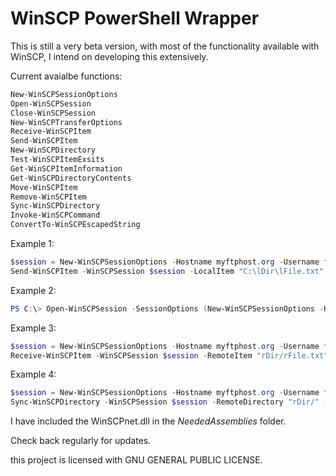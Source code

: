 # WinSCP PowerShell Wrapper

This is still a very beta version, with most of the functionality available with WinSCP, I intend on developing this extensively.  

Current avaialbe functions:
```PowerShell
New-WinSCPSessionOptions
Open-WinSCPSession
Close-WinSCPSession
New-WinSCPTransferOptions
Receive-WinSCPItem
Send-WinSCPItem
New-WinSCPDirectory
Test-WinSCPItemExsits
Get-WinSCPItemInformation
Get-WinSCPDirectoryContents
Move-WinSCPItem
Remove-WinSCPItem
Sync-WinSCPDirectory
Invoke-WinSCPCommand
ConvertTo-WinSCPEscapedString
```

Example 1:

```PowerShell
$session = New-WinSCPSessionOptions -Hostname myftphost.org -Username ftpuser -password "FtpUserPword" -SshHostKeyFingerprint "ssh-rsa 1024 xx:xx:xx:xx:xx:xx:xx:xx:xx:xx:xx:xx:xx:xx:xx:xx" | Open-WinSCPSession
Send-WinSCPItem -WinSCPSession $session -LocalItem "C:\lDir\lFile.txt" -RemoteItem "rDir/rFile.txt" -RemoveLocalItem
```

Example 2:

```PowerShell
PS C:\> Open-WinSCPSession -SessionOptions (New-WinSCPSessionOptions -Hostname myftphost.org -Username ftpuser -password "FtpUserPword" -Protocol Ftp) | Send-WinSCPItem -LocalItem "C:\lDir\lFile.txt" -RemoteItem "rDir/rFile.txt" 
```

Example 3:

```PowerShell
$session = New-WinSCPSessionOptions -Hostname myftphost.org -Username ftpuser -password "FtpUserPword" -SshHostKeyFingerprint "ssh-rsa 1024 xx:xx:xx:xx:xx:xx:xx:xx:xx:xx:xx:xx:xx:xx:xx:xx" | Open-WinSCPSession
Receive-WinSCPItem -WinSCPSession $session -RemoteItem "rDir/rFile.txt" -LocalItem "C:\lDir\lFile.txt" -RemoveRemoteItem
```

Example 4:

```PowerShell
$session = New-WinSCPSessionOptions -Hostname myftphost.org -Username ftpuser -password "FtpUserPword" -SshHostKeyFingerprint "ssh-rsa 1024 xx:xx:xx:xx:xx:xx:xx:xx:xx:xx:xx:xx:xx:xx:xx:xx" | Open-WinSCPSession
Sync-WinSCPDirectory -WinSCPSession $session -RemoteDirectory "rDir/" -LocalDirectory "C:\lDir" -SyncMode Remote
```


I have included the WinSCPnet.dll in the _NeededAssemblies_ folder.

Check back regularly for updates.


this project is licensed with GNU GENERAL PUBLIC LICENSE.